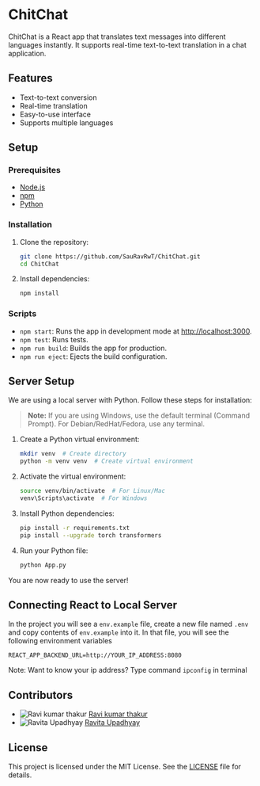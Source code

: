 # ChitChat

ChitChat is a React app that translates text messages into different languages instantly. It supports real-time text-to-text translation in a chat application.

## Features

- Text-to-text conversion
- Real-time translation
- Easy-to-use interface
- Supports multiple languages

## Setup

### Prerequisites

- [Node.js](https://nodejs.org/)
- [npm](https://www.npmjs.com/)
- [Python](https://www.python.org/downloads/)

### Installation

1. Clone the repository:

   ```sh
   git clone https://github.com/SauRavRwT/ChitChat.git
   cd ChitChat
   ```

2. Install dependencies:
   ```sh
   npm install
   ```

### Scripts

- `npm start`: Runs the app in development mode at [http://localhost:3000](http://localhost:3000).
- `npm test`: Runs tests.
- `npm run build`: Builds the app for production.
- `npm run eject`: Ejects the build configuration.

## Server Setup

We are using a local server with Python. Follow these steps for installation:

> **Note:** If you are using Windows, use the default terminal (Command Prompt). For Debian/RedHat/Fedora, use any terminal.

1. Create a Python virtual environment:

   ```bash
   mkdir venv  # Create directory
   python -m venv venv  # Create virtual environment
   ```

2. Activate the virtual environment:

   ```bash
   source venv/bin/activate  # For Linux/Mac
   venv\Scripts\activate  # For Windows
   ```

3. Install Python dependencies:

   ```bash
   pip install -r requirements.txt
   pip install --upgrade torch transformers
   ```

4. Run your Python file:

   ```bash
   python App.py
   ```

You are now ready to use the server!

## Connecting React to Local Server

In the project you will see a `env.example` file, create a new file named `.env` and copy contents of `env.example` into it. In that file, you will see the following environment variables

```env
REACT_APP_BACKEND_URL=http://YOUR_IP_ADDRESS:8080
```

Note: Want to know your ip address? Type command `ipconfig` in terminal

## Contributors

- ![Ravi kumar thakur](https://avatars.githubusercontent.com/u/100570959?s=64&v=4) [Ravi kumar thakur](https://github.com/Ravithakurofficial)
- ![Ravita Upadhyay](https://avatars.githubusercontent.com/u/147539414?s=64&v=4) [Ravita Upadhyay](https://github.com/ravitaupadhyay)

## License

This project is licensed under the MIT License. See the [LICENSE](https://github.com/SauRavRwT/ChitChat/blob/master/LICENSE) file for details.
